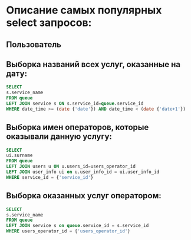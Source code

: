 # Описание самых популярных select запросов:

## Пользователь

## Выборка названий всех услуг, оказанные на дату:
```sql
SELECT
s.service_name
FROM queue
LEFT JOIN service s ON s.service_id=queue.service_id
WHERE date_time >= (date {'date'}) AND date_time < (date {'date+1'})
```

## Выборка имен операторов, которые оказывали данную услугу: 
```sql
SELECT
ui.surname
FROM queue
LEFT JOIN users u ON u.users_id=users_operator_id
LEFT JOIN user_info ui on u.user_info_id = ui.user_info_id
WHERE service_id = {'service_id'}
```
 
 ## Выборка оказанных услуг оператором: 
```sql
SELECT
s.service_name
FROM queue
LEFT JOIN service s on queue.service_id = s.service_id
WHERE users_operator_id = {'users_operator_id'}
```
